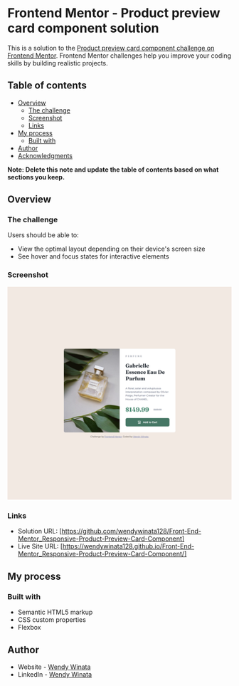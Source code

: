 # Frontend Mentor - Product preview card component solution

This is a solution to the [Product preview card component challenge on Frontend Mentor](https://www.frontendmentor.io/challenges/product-preview-card-component-GO7UmttRfa). Frontend Mentor challenges help you improve your coding skills by building realistic projects. 

## Table of contents

- [Overview](#overview)
  - [The challenge](#the-challenge)
  - [Screenshot](#screenshot)
  - [Links](#links)
- [My process](#my-process)
  - [Built with](#built-with)
- [Author](#author)
- [Acknowledgments](#acknowledgments)

**Note: Delete this note and update the table of contents based on what sections you keep.**

## Overview

### The challenge

Users should be able to:

- View the optimal layout depending on their device's screen size
- See hover and focus states for interactive elements

### Screenshot

![My Design Preview of The Challenge](./design/preview.png)

### Links

- Solution URL: [https://github.com/wendywinata128/Front-End-Mentor_Responsive-Product-Preview-Card-Component]
- Live Site URL: [https://wendywinata128.github.io/Front-End-Mentor_Responsive-Product-Preview-Card-Component/]

## My process

### Built with

- Semantic HTML5 markup
- CSS custom properties
- Flexbox

## Author

- Website - [Wendy Winata](https://www.devprofile.me/wendy)
- LinkedIn - [Wendy Winata](https://www.linkedin.com/in/wendyyy/)

